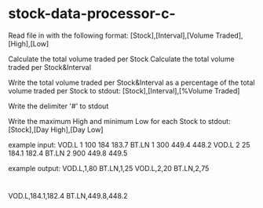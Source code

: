 # stock-data-processor-c-
Read file in with the following format:
[Stock],[Interval],[Volume Traded],[High],[Low]

Calculate the total volume traded per Stock
Calculate the total volume traded per Stock&Interval

Write the total volume traded per Stock&Interval as a percentage of the total volume traded per Stock to stdout:
[Stock],[Interval],[%Volume Traded]

Write the delimiter '#' to stdout

Write the maximum High and minimum Low for each Stock to stdout:
[Stock],[Day High],[Day Low]

example input:
VOD.L 1 100 184 183.7
BT.LN 1 300 449.4 448.2
VOD.L 2 25 184.1 182.4
BT.LN 2 900 449.8 449.5

example output:
VOD.L,1,80
BT.LN,1,25
VOD.L,2,20
BT.LN,2,75
#
VOD.L,184.1,182.4
BT.LN,449.8,448.2
